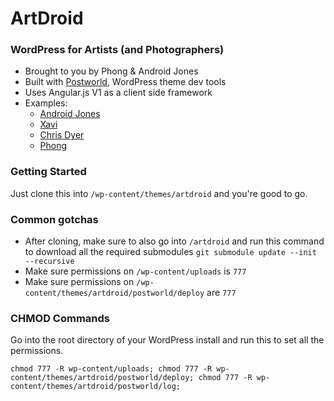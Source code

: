 # ArtDroid
### WordPress for Artists (and Photographers)
- Brought to you by Phong & Android Jones
- Built with [Postworld](https://github.com/ansonphong/postworld), WordPress theme dev tools
- Uses Angular.js V1 as a client side framework
- Examples:
  - [Android Jones](https://androidjones.com)
  - [Xavi](https://xaviart.com)
  - [Chris Dyer](https://positivecreations.ca)
  - [Phong](https://phong.com)

### Getting Started
Just clone this into `/wp-content/themes/artdroid` and you're good to go.

### Common gotchas
- After cloning, make sure to also go into `/artdroid` and run this command to download all the required submodules `git submodule update --init --recursive`
- Make sure permissions on `/wp-content/uploads` is `777`
- Make sure permissions on `/wp-content/themes/artdroid/postworld/deploy` are `777`

### CHMOD Commands

Go into the root directory of your WordPress install and run this to set all the permissions.

```
chmod 777 -R wp-content/uploads; chmod 777 -R wp-content/themes/artdroid/postworld/deploy; chmod 777 -R wp-content/themes/artdroid/postworld/log;
```

